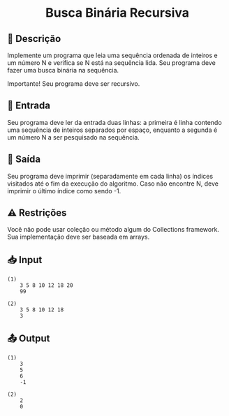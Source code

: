 <h1 align="center">
  <p> Busca Binária Recursiva </p>
</h1>

## 📝 Descrição

Implemente um programa que leia uma sequência ordenada de inteiros e um número N e verifica se N está na sequência lida. Seu programa deve fazer uma busca binária na sequência.

Importante! Seu programa deve ser recursivo.

## 📌 Entrada

Seu programa deve ler da entrada duas linhas: a primeira é linha contendo uma sequência de inteiros separados por espaço, enquanto a segunda é um número N a ser pesquisado na sequência.

## 📌 Saída

Seu programa deve imprimir (separadamente em cada linha) os índices visitados até o fim da execução do algoritmo. Caso não encontre N, deve imprimir o último índice como sendo -1.

## ⚠️ Restrições

Você não pode usar coleção ou método algum do Collections framework. Sua implementação deve ser baseada em arrays.

## 📥 Input

``` 
(1)
    3 5 8 10 12 18 20
    99

(2)
    3 5 8 10 12 18
    3
```

## 📤 Output

``` 
(1)
    3
    5
    6
    -1

(2)
    2
    0 
```
